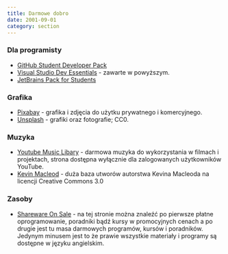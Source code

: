 ```yaml
---
title: Darmowe dobro
date: 2001-09-01
category: section
---
```


### Dla programisty

*   [GitHub Student Developer Pack](https://education.github.com/)
*   [Visual Studio Dev Essentials](https://www.visualstudio.com/pl/dev-essentials/) - zawarte w powyższym.
*   [JetBrains Pack for Students](https://www.jetbrains.com/student/)

### Grafika

*   [Pixabay](https://pixabay.com/pl/) - grafika i zdjęcia do użytku prywatnego i komercyjnego.
*   [Unsplash](https://unsplash.com) - grafiki oraz fotografie; CC0.

### Muzyka

*   [Youtube Music Libary](https://www.youtube.com/audiolibrary/music) - darmowa muzyka do wykorzystania w filmach i projektach, strona dostępna wyłącznie dla zalogowanych użytkowników YouTube.
*   [Kevin Macleod](http://incompetech.com/music/royalty-free/full_list.php) - duża baza utworów autorstwa Kevina Macleoda na licencji Creative Commons 3.0

### Zasoby

*   [Shareware On Sale](https://sharewareonsale.com/) - na tej stronie można znaleźć po pierwsze płatne oprogramowanie, poradniki bądź kursy w promocyjnych cenach a po drugie jest tu masa darmowych programów, kursów i poradników. Jedynym minusem jest to że prawie wszystkie materiały i programy są dostępne w języku angielskim.
